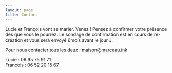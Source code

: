 ```yaml
---
layout: page
title: Contact
---
```


Lucie et François vont se marier. Venez !
Pensez à confirmer votre présence dès que vous le pourrez. Le sondage de confirmation est en cours de re-création et vous sera envoyé 6mois avant le jour J.

Pour nous contacter tous les deux : [maison@marceau.ink](mailto:maison@marceau.ink)

Lucie : 06 95 75 91 71  
François : 06 52 20 15 67
